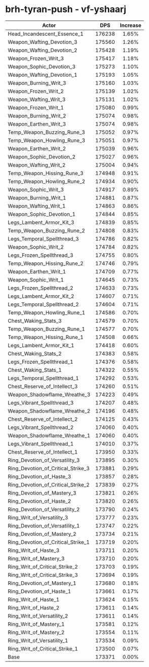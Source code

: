# brh-tyran-push - vf-yshaarj
| Actor | DPS | Increase |
|---|:---:|:---:|
|Head_Incandescent_Essence_1|176238|1.65%|
|Weapon_Wafting_Devotion_3|175560|1.26%|
|Weapon_Wafting_Devotion_2|175428|1.19%|
|Weapon_Frozen_Writ_3|175417|1.18%|
|Weapon_Sophic_Devotion_3|175273|1.10%|
|Weapon_Wafting_Devotion_1|175193|1.05%|
|Weapon_Burning_Writ_3|175160|1.03%|
|Weapon_Frozen_Writ_2|175139|1.02%|
|Weapon_Wafting_Writ_3|175131|1.02%|
|Weapon_Frozen_Writ_1|175080|0.99%|
|Weapon_Burning_Writ_2|175074|0.98%|
|Weapon_Earthen_Writ_3|175074|0.98%|
|Temp_Weapon_Buzzing_Rune_3|175052|0.97%|
|Temp_Weapon_Howling_Rune_3|175051|0.97%|
|Weapon_Earthen_Writ_2|175039|0.96%|
|Weapon_Sophic_Devotion_2|175027|0.96%|
|Weapon_Wafting_Writ_2|175004|0.94%|
|Temp_Weapon_Hissing_Rune_3|174948|0.91%|
|Temp_Weapon_Howling_Rune_2|174934|0.90%|
|Weapon_Sophic_Writ_3|174917|0.89%|
|Weapon_Burning_Writ_1|174881|0.87%|
|Weapon_Wafting_Writ_1|174863|0.86%|
|Weapon_Sophic_Devotion_1|174844|0.85%|
|Legs_Lambent_Armor_Kit_3|174839|0.85%|
|Temp_Weapon_Buzzing_Rune_2|174808|0.83%|
|Legs_Temporal_Spellthread_3|174786|0.82%|
|Weapon_Sophic_Writ_2|174784|0.82%|
|Legs_Frozen_Spellthread_3|174755|0.80%|
|Temp_Weapon_Hissing_Rune_2|174746|0.79%|
|Weapon_Earthen_Writ_1|174709|0.77%|
|Weapon_Sophic_Writ_1|174645|0.73%|
|Legs_Frozen_Spellthread_2|174633|0.73%|
|Legs_Lambent_Armor_Kit_2|174607|0.71%|
|Legs_Temporal_Spellthread_2|174604|0.71%|
|Temp_Weapon_Howling_Rune_1|174586|0.70%|
|Chest_Waking_Stats_3|174579|0.70%|
|Temp_Weapon_Buzzing_Rune_1|174577|0.70%|
|Temp_Weapon_Hissing_Rune_1|174508|0.66%|
|Legs_Lambent_Armor_Kit_1|174418|0.60%|
|Chest_Waking_Stats_2|174383|0.58%|
|Legs_Frozen_Spellthread_1|174376|0.58%|
|Chest_Waking_Stats_1|174322|0.55%|
|Legs_Temporal_Spellthread_1|174292|0.53%|
|Chest_Reserve_of_Intellect_3|174260|0.51%|
|Weapon_Shadowflame_Wreathe_3|174223|0.49%|
|Legs_Vibrant_Spellthread_3|174207|0.48%|
|Weapon_Shadowflame_Wreathe_2|174196|0.48%|
|Chest_Reserve_of_Intellect_2|174125|0.43%|
|Legs_Vibrant_Spellthread_2|174060|0.40%|
|Weapon_Shadowflame_Wreathe_1|174060|0.40%|
|Legs_Vibrant_Spellthread_1|174010|0.37%|
|Chest_Reserve_of_Intellect_1|173950|0.33%|
|Ring_Devotion_of_Versatility_3|173895|0.30%|
|Ring_Devotion_of_Critical_Strike_3|173881|0.29%|
|Ring_Devotion_of_Haste_3|173857|0.28%|
|Ring_Devotion_of_Critical_Strike_2|173839|0.27%|
|Ring_Devotion_of_Mastery_3|173821|0.26%|
|Ring_Devotion_of_Haste_2|173820|0.26%|
|Ring_Devotion_of_Versatility_2|173790|0.24%|
|Ring_Writ_of_Versatility_3|173777|0.23%|
|Ring_Devotion_of_Versatility_1|173747|0.22%|
|Ring_Devotion_of_Mastery_2|173734|0.21%|
|Ring_Devotion_of_Critical_Strike_1|173719|0.20%|
|Ring_Writ_of_Haste_3|173711|0.20%|
|Ring_Writ_of_Mastery_3|173710|0.20%|
|Ring_Writ_of_Critical_Strike_2|173703|0.19%|
|Ring_Writ_of_Critical_Strike_3|173694|0.19%|
|Ring_Devotion_of_Mastery_1|173680|0.18%|
|Ring_Devotion_of_Haste_1|173661|0.17%|
|Ring_Writ_of_Haste_1|173624|0.15%|
|Ring_Writ_of_Haste_2|173611|0.14%|
|Ring_Writ_of_Versatility_2|173611|0.14%|
|Ring_Writ_of_Mastery_1|173581|0.12%|
|Ring_Writ_of_Mastery_2|173554|0.11%|
|Ring_Writ_of_Versatility_1|173534|0.09%|
|Ring_Writ_of_Critical_Strike_1|173500|0.07%|
|Base|173371|0.00%|
